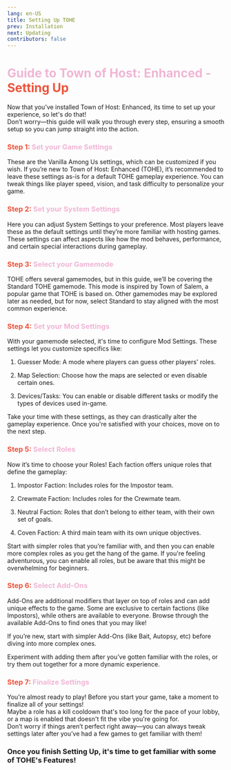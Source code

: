 ```yaml
---
lang: en-US
title: Setting Up TOHE
prev: Installation
next: Updating
contributors: false
---
```


# <font color=#f0b6d5>Guide to Town of Host: Enhanced - <font color=#ed543d>Setting Up</font></font>

Now that you’ve installed Town of Host: Enhanced, its time to set up your experience, so let's do that!<br>
Don’t worry—this guide will walk you through every step, ensuring a smooth setup so you can jump straight into the action.

### <font color=#f0b6d5><font color=#ed543d>Step 1:</font> Set your Game Settings</font>

These are the Vanilla Among Us settings, which can be customized if you wish. If you’re new to Town of Host: Enhanced (TOHE), it’s recommended to leave these settings as-is for a default TOHE gameplay experience. You can tweak things like player speed, vision, and task difficulty to personalize your game.

### <font color=#f0b6d5><font color=#ed543d>Step 2:</font> Set your System Settings</font>

Here you can adjust System Settings to your preference. Most players leave these as the default settings until they’re more familiar with hosting games. These settings can affect aspects like how the mod behaves, performance, and certain special interactions during gameplay.

### <font color=#f0b6d5><font color=#ed543d>Step 3:</font> Select your Gamemode</font>

TOHE offers several gamemodes, but in this guide, we’ll be covering the Standard TOHE gamemode. This mode is inspired by Town of Salem, a popular game that TOHE is based on. Other gamemodes may be explored later as needed, but for now, select Standard to stay aligned with the most common experience.

### <font color=#f0b6d5><font color=#ed543d>Step 4:</font> Set your Mod Settings</font>

With your gamemode selected, it's time to configure Mod Settings. These settings let you customize specifics like:<br>

1. Guesser Mode: A mode where players can guess other players' roles.<br>

2. Map Selection: Choose how the maps are selected or even disable certain ones.<br>

3. Devices/Tasks: You can enable or disable different tasks or modify the types of devices used in-game.<br>

Take your time with these settings, as they can drastically alter the gameplay experience. Once you're satisfied with your choices, move on to the next step.

### <font color=#f0b6d5><font color=#ed543d>Step 5:</font> Select Roles</font>

Now it’s time to choose your Roles! Each faction offers unique roles that define the gameplay:<br>

1. Impostor Faction: Includes roles for the Impostor team.<br>

2. Crewmate Faction: Includes roles for the Crewmate team.<br>

3. Neutral Faction: Roles that don’t belong to either team, with their own set of goals.<br>

4. Coven Faction: A third main team with its own unique objectives.<br>

Start with simpler roles that you’re familiar with, and then you can enable more complex roles as you get the hang of the game. If you're feeling adventurous, you can enable all roles, but be aware that this might be overwhelming for beginners.

### <font color=#f0b6d5><font color=#ed543d>Step 6:</font> Select Add-Ons</font>

Add-Ons are additional modifiers that layer on top of roles and can add unique effects to the game. Some are exclusive to certain factions (like Impostors), while others are available to everyone. Browse through the available Add-Ons to find ones that you may like!<br>

If you’re new, start with simpler Add-Ons (like Bait, Autopsy, etc) before diving into more complex ones.<br>

Experiment with adding them after you’ve gotten familiar with the roles, or try them out together for a more dynamic experience.

### <font color=#f0b6d5><font color=#ed543d>Step 7:</font> Finalize Settings</font>

You’re almost ready to play! Before you start your game, take a moment to finalize all of your settings!<br>
Maybe a role has a kill cooldown that's too long for the pace of your lobby, or a map is enabled that doesn't fit the vibe you're going for.<br>
Don’t worry if things aren’t perfect right away—you can always tweak settings later after you’ve had a few games to get familiar with them!

### Once you finish Setting Up, it's time to get familiar with some of TOHE's Features!